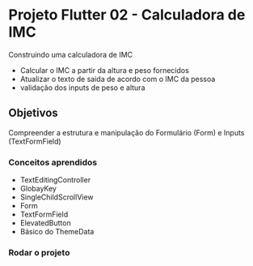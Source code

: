 # Projeto Flutter 02 - Calculadora de IMC

Construindo uma calculadora de IMC
- Calcular o IMC a partir da altura e peso fornecidos 
- Atualizar o texto de saida de acordo com o IMC da pessoa 
- validação dos inputs de peso e altura

## Objetivos
Compreender a estrutura e manipulação do Formulário (Form) e Inputs (TextFormField)

### Conceitos aprendidos
- TextEditingController
- GlobayKey
- SingleChildScrollView
- Form
- TextFormField
- ElevatedButton
- Básico do ThemeData


### Rodar o projeto
<em></em>